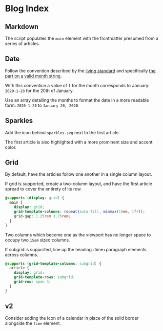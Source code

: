 # Blog Index

## Markdown

The script populates the `main` element with the frontmatter presumed from a series of articles.

## Date

Follow the convention described by the [living standard](https://html.spec.whatwg.org/multipage/text-level-semantics.html#the-time-element) and specifically [the part on a valid month string](https://html.spec.whatwg.org/multipage/common-microsyntaxes.html#valid-month-string).

With this convention a value of `1` for the month corresponds to January: `2020-1-20` for the 20th of January.

Use an array detailing the months to format the date in a more readable form: `2020-1-20` to `January 20, 2020`

## Sparkles

Add the icon behind `sparkles.svg` next to the first article.

The first article is also highlighted with a more prominent size and accent color.

## Grid

By default, have the articles follow one another in a single column layout.

If grid is supported, create a two-column layout, and have the first article spread to cover the entirety of its row.

```css
@supports (display: grid) {
  main {
    display: grid;
    grid-template-columns: repeat(auto-fill, minmax(15em, 1fr));
    grid-gap: 1.25rem 1.75rem;
  }
}
```

Two columns which become one as the viewport has no longer space to occupy two `15em` sized columns.

If subgrid is supported, line up the heading+time+paragraph elements across columns.

```css
@supports (grid-template-columns: subgrid) {
  article {
    display: grid;
    grid-template-rows: subgrid;
    grid-row: span 3;
  }
}
```

## v2

Consider adding the icon of a calendar in place of the solid border alongside the `time` element.

